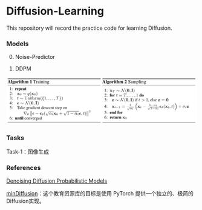 # Diffusion-Learning
This repository will record the practice code for learning Diffusion.



### Models

0. Noise-Predictor



1. DDPM

![image-20241105205746942](assets/image-20241105205746942.png)



### Tasks

Task-1：图像生成





### References

[Denoising Diffusion Probabilistic Models](https://arxiv.org/abs/2006.11239)

[minDiffusion](https://github.com/cloneofsimo/minDiffusion)：这个教育资源库的目标是使用 PyTorch 提供一个独立的、极简的Diffusion实现。


